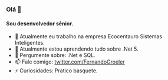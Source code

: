 ### Olá 👋
#### Sou desenvolvedor sênior.

- 🔭 Atualmente eu trabalho na empresa Ecocentauro Sistemas Inteligentes.
- 🌱 Atualmente estou aprendendo tudo sobre .Net 5.
- 💬 Pergumente sobre: .Net e SQL.
- 📫 Fale comigo: [twitter.com/FernandoGroeler](twitter.com/FernandoGroeler)
- ⚡ Curiosidades: Pratico basquete.
